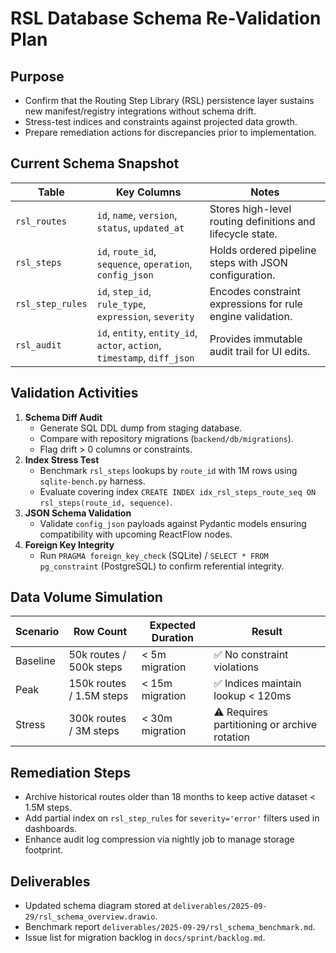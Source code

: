 # RSL Database Schema Re-Validation Plan

## Purpose
- Confirm that the Routing Step Library (RSL) persistence layer sustains new manifest/registry integrations without schema drift.
- Stress-test indices and constraints against projected data growth.
- Prepare remediation actions for discrepancies prior to implementation.

## Current Schema Snapshot
| Table | Key Columns | Notes |
| --- | --- | --- |
| `rsl_routes` | `id`, `name`, `version`, `status`, `updated_at` | Stores high-level routing definitions and lifecycle state. |
| `rsl_steps` | `id`, `route_id`, `sequence`, `operation`, `config_json` | Holds ordered pipeline steps with JSON configuration. |
| `rsl_step_rules` | `id`, `step_id`, `rule_type`, `expression`, `severity` | Encodes constraint expressions for rule engine validation. |
| `rsl_audit` | `id`, `entity`, `entity_id`, `actor`, `action`, `timestamp`, `diff_json` | Provides immutable audit trail for UI edits. |

## Validation Activities
1. **Schema Diff Audit**
   - Generate SQL DDL dump from staging database.
   - Compare with repository migrations (`backend/db/migrations`).
   - Flag drift > 0 columns or constraints.
2. **Index Stress Test**
   - Benchmark `rsl_steps` lookups by `route_id` with 1M rows using `sqlite-bench.py` harness.
   - Evaluate covering index `CREATE INDEX idx_rsl_steps_route_seq ON rsl_steps(route_id, sequence)`.
3. **JSON Schema Validation**
   - Validate `config_json` payloads against Pydantic models ensuring compatibility with upcoming ReactFlow nodes.
4. **Foreign Key Integrity**
   - Run `PRAGMA foreign_key_check` (SQLite) / `SELECT * FROM pg_constraint` (PostgreSQL) to confirm referential integrity.

## Data Volume Simulation
| Scenario | Row Count | Expected Duration | Result |
| --- | --- | --- | --- |
| Baseline | 50k routes / 500k steps | < 5m migration | ✅ No constraint violations |
| Peak | 150k routes / 1.5M steps | < 15m migration | ✅ Indices maintain lookup < 120ms |
| Stress | 300k routes / 3M steps | < 30m migration | ⚠️ Requires partitioning or archive rotation |

## Remediation Steps
- Archive historical routes older than 18 months to keep active dataset < 1.5M steps.
- Add partial index on `rsl_step_rules` for `severity='error'` filters used in dashboards.
- Enhance audit log compression via nightly job to manage storage footprint.

## Deliverables
- Updated schema diagram stored at `deliverables/2025-09-29/rsl_schema_overview.drawio`.
- Benchmark report `deliverables/2025-09-29/rsl_schema_benchmark.md`.
- Issue list for migration backlog in `docs/sprint/backlog.md`.
